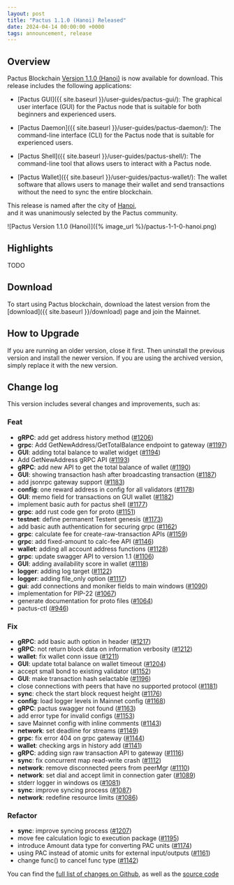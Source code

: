 ```yaml
---
layout: post
title: "Pactus 1.1.0 (Hanoi) Released"
date: 2024-04-14 00:00:00 +0000
tags: announcement, release
---
```


## Overview

Pactus Blockchain [Version 1.1.0 (Hanoi)](https://github.com/pactus-project/pactus/releases/tag/v1.1.0)
is now available for download.
This release includes the following applications:

- [Pactus GUI]({{ site.baseurl }}/user-guides/pactus-gui/):
  The graphical user interface (GUI) for the Pactus node that is suitable
  for both beginners and experienced users.

- [Pactus Daemon]({{ site.baseurl }}/user-guides/pactus-daemon/):
  The command-line interface (CLI) for the Pactus node that is suitable for experienced users.

- [Pactus Shell]({{ site.baseurl }}/user-guides/pactus-shell/):
  The command-line tool that allows users to interact with a Pactus node.

- [Pactus Wallet]({{ site.baseurl }}/user-guides/pactus-wallet/):
  The wallet software that allows users to manage their wallet and send transactions
  without the need to sync the entire blockchain.

This release is named after the city of [Hanoi](https://en.wikipedia.org/wiki/Hanoi), \
and it was unanimously selected by the Pactus community.

![Pactus Version 1.1.0 (Hanoi)]({% image_url %}/pactus-1-1-0-hanoi.png)

## Highlights

TODO

## Download

To start using Pactus blockchain, download the latest version from the [download]({{ site.baseurl }}/download)
page and join the Mainnet.

## How to Upgrade

If you are running an older version, close it first.
Then uninstall the previous version and install the newer version.
If you are using the archived version, simply replace it with the new version.

## Change log

This version includes several changes and improvements, such as:

### Feat

- **gRPC**: add get address history method ([#1206](https://github.com/pactus-project/pactus/pull/1206))
- **grpc**: Add GetNewAddress/GetTotalBalance endpoint to gateway ([#1197](https://github.com/pactus-project/pactus/pull/1197))
- **GUI**: adding total balance to wallet widget ([#1194](https://github.com/pactus-project/pactus/pull/1194))
- Add GetNewAddress gRPC API ([#1193](https://github.com/pactus-project/pactus/pull/1193))
- **gRPC**: add new API to get the total balance of wallet ([#1190](https://github.com/pactus-project/pactus/pull/1190))
- **GUI**: showing transaction hash after broadcasting transaction ([#1187](https://github.com/pactus-project/pactus/pull/1187))
- add jsonrpc gateway support ([#1183](https://github.com/pactus-project/pactus/pull/1183))
- **config**: one reward address in config for all validators ([#1178](https://github.com/pactus-project/pactus/pull/1178))
- **GUI**: memo field for transactions on GUI wallet ([#1182](https://github.com/pactus-project/pactus/pull/1182))
- implement basic auth for pactus shell ([#1177](https://github.com/pactus-project/pactus/pull/1177))
- **grpc**: add rust code gen for proto ([#1151](https://github.com/pactus-project/pactus/pull/1151))
- **testnet**: define permanent Testent genesis ([#1173](https://github.com/pactus-project/pactus/pull/1173))
- add basic auth authentication for securing grpc ([#1162](https://github.com/pactus-project/pactus/pull/1162))
- **grpc**: calculate fee for create-raw-transaction APIs ([#1159](https://github.com/pactus-project/pactus/pull/1159))
- **grpc**: add fixed-amount to calc-fee API ([#1146](https://github.com/pactus-project/pactus/pull/1146))
- **wallet**: adding all account address functions ([#1128](https://github.com/pactus-project/pactus/pull/1128))
- **grpc**: update swagger API to version 1.1 ([#1106](https://github.com/pactus-project/pactus/pull/1106))
- **GUI**: adding availability score in wallet ([#1118](https://github.com/pactus-project/pactus/pull/1118))
- **logger**: adding log target ([#1122](https://github.com/pactus-project/pactus/pull/1122))
- **logger**: adding file_only option ([#1117](https://github.com/pactus-project/pactus/pull/1117))
- **gui**: add connections and moniker fields to main windows ([#1090](https://github.com/pactus-project/pactus/pull/1090))
- implementation for PIP-22 ([#1067](https://github.com/pactus-project/pactus/pull/1067))
- generate documentation for proto files ([#1064](https://github.com/pactus-project/pactus/pull/1064))
- pactus-ctl ([#946](https://github.com/pactus-project/pactus/pull/946))

### Fix

- **gRPC**: add basic auth option in header ([#1217](https://github.com/pactus-project/pactus/pull/1217))
- **gRPC**: not return block data on information verbosity ([#1212](https://github.com/pactus-project/pactus/pull/1212))
- **wallet**: fix wallet conn issue ([#1211](https://github.com/pactus-project/pactus/pull/1211))
- **GUI**: update total balance on wallet timeout ([#1204](https://github.com/pactus-project/pactus/pull/1204))
- accept small bond to existing validator ([#1152](https://github.com/pactus-project/pactus/pull/1152))
- **GUI**: make transaction hash selactable ([#1196](https://github.com/pactus-project/pactus/pull/1196))
- close connections with peers that have no supported protocol ([#1181](https://github.com/pactus-project/pactus/pull/1181))
- **sync**: check the start block request height ([#1176](https://github.com/pactus-project/pactus/pull/1176))
- **config**: load logger levels in Mainnet config ([#1168](https://github.com/pactus-project/pactus/pull/1168))
- **gRPC**: pactus swagger not found ([#1163](https://github.com/pactus-project/pactus/pull/1163))
- add error type for invalid configs ([#1153](https://github.com/pactus-project/pactus/pull/1153))
- save Mainnet config with inline comments ([#1143](https://github.com/pactus-project/pactus/pull/1143))
- **network**: set deadline for streams ([#1149](https://github.com/pactus-project/pactus/pull/1149))
- **grpc**: fix error 404 on grpc gateway ([#1144](https://github.com/pactus-project/pactus/pull/1144))
- **wallet**: checking args in history add ([#1141](https://github.com/pactus-project/pactus/pull/1141))
- **gRPC**: adding sign raw transaction API to gateway ([#1116](https://github.com/pactus-project/pactus/pull/1116))
- **sync**: fix concurrent map read-write crash ([#1112](https://github.com/pactus-project/pactus/pull/1112))
- **network**: remove disconnected peers from peerMgr ([#1110](https://github.com/pactus-project/pactus/pull/1110))
- **network**: set dial and accept limit in connection gater ([#1089](https://github.com/pactus-project/pactus/pull/1089))
- stderr logger in windows os ([#1081](https://github.com/pactus-project/pactus/pull/1081))
- **sync**: improve syncing process ([#1087](https://github.com/pactus-project/pactus/pull/1087))
- **network**: redefine resource limits ([#1086](https://github.com/pactus-project/pactus/pull/1086))

### Refactor

- **sync**: improve syncing process ([#1207](https://github.com/pactus-project/pactus/pull/1207))
- move fee calculation logic to execution package  ([#1195](https://github.com/pactus-project/pactus/pull/1195))
- introduce Amount data type for converting PAC units ([#1174](https://github.com/pactus-project/pactus/pull/1174))
- using PAC instead of atomic units for external input/outputs ([#1161](https://github.com/pactus-project/pactus/pull/1161))
- change func() to cancel func type ([#1142](https://github.com/pactus-project/pactus/pull/1142))

You can find the [full list of changes on Github](https://github.com/pactus-project/pactus/compare/v1.0.0...v1.1.0),
as well as the [source code](https://github.com/pactus-project/pactus/releases/tag/v1.1.0)
